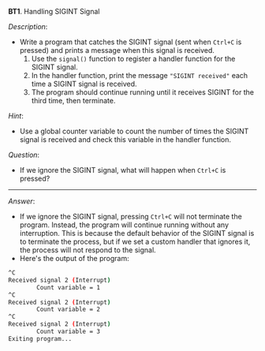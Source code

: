 **BT1**. Handling SIGINT Signal

*Description*:
- Write a program that catches the SIGINT signal (sent when `Ctrl+C` is pressed) and prints a message when this signal is received.
    1. Use the `signal()` function to register a handler function for the SIGINT signal.
    2. In the handler function, print the message `"SIGINT received"` each time a SIGINT signal is received.
    3. The program should continue running until it receives SIGINT for the third time, then terminate.

*Hint*:
- Use a global counter variable to count the number of times the SIGINT signal is received and check this variable in the handler function.

*Question*:
- If we ignore the SIGINT signal, what will happen when `Ctrl+C` is pressed?

---

*Answer*:
- If we ignore the SIGINT signal, pressing `Ctrl+C` will not terminate the program. Instead, the program will continue running without any interruption. This is because the default behavior of the SIGINT signal is to terminate the process, but if we set a custom handler that ignores it, the process will not respond to the signal.
- Here's the output of the program:
```bash
^C
Received signal 2 (Interrupt)
        Count variable = 1
^C
Received signal 2 (Interrupt)
        Count variable = 2
^C
Received signal 2 (Interrupt)
        Count variable = 3
Exiting program...
```
